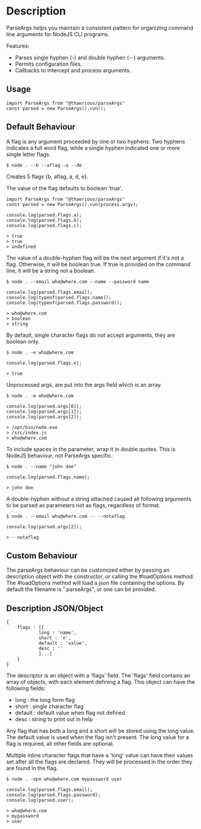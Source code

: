 Description
===========

ParseArgs helps you maintain a consistent pattern for organizing
command line arguments for NodeJS CLI programs.

Features:
* Parses single hyphen (-) and double hyphen (--) arguments.
* Permits configuration files.
* Callbacks to intercept and process arguments.

Usage
-----

``` 
import ParseArgs from "@thaerious/parseArgs"
const parsed = new ParseArgs().run(); 
```
 
Default Behaviour
-----------------

A flag is any argument proceeded by one or two hyphens.
Two hyphens indicates a full word flag, while a single
hyphen indicated one or more single letter flags.

```
$ node . --b --aflag -a --de  
```
Creates 5 flags {b, aflag, a, d, e}.

The value of the flag defaults to boolean 'true'.

```
import ParseArgs from "@thaerious/parseArgs"
const parsed = new ParseArgs().run(process.argv); 

console.log(parsed.flags.a);
console.log(parsed.flags.b);
console.log(parsed.flags.c);

> true
> true
> undefined
```

The value of a double-hyphen flag will be the next argument
if it's not a flag.  Otherwise, it will be boolean true.
If true is provided on the command line, it will be a string not
a boolean.

```
$ node . --email who@where.com --name --password name

console.log(parsed.flags.email);
console.log(typeof(parsed.flags.name));
console.log(typeof(parsed.flags.password));

> who@where.com
> boolean
> string
```

By default, single character flags do not accept arguments, they
are boolean only.

```
$ node . -e who@where.com

console.log(parsed.flags.e);

> true
```

Unprocessed args, are put into the args field which is an array.
```
$ node . -e who@where.com

console.log(parsed.args[0]);
console.log(parsed.args[1]);
console.log(parsed.args[2]);

> /opt/bin/node.exe
> /src/index.js
> who@where.com
```

To include spaces in the parameter, wrap it in double quotes.  This is 
NodeJS behaviour, not ParseArgs specific.
```
$ node . --name "john doe"

console.log(parsed.flags.name);

> john doe
```

A double-hyphen without a string attached caused all following arguments to
be parsed as parameters not as flags, regardless of format.
```
$ node . --email who@where.com -- --notaflag

console.log(parsed.args[2]);

> --notaflag
```

Custom Behaviour
----------------

The parseArgs behaviour can be customized either by passing an description
object with the constructor, or calling the #loadOptions method.
The #loadOptions method will load a json file containing the options.
By default the filename is ".parseArgs", or one can be provided.

Description JSON/Object
-----------------------
```
{
    flags : [{
            long : 'name',
            short : 'n',
            default : 'value',
            desc : ''       
            }...]
    }
}
```

The descriptor is an object with a 'flags' field.  The 'flags' field
contains an array of objects, with each element defining a flag.
This object can have the following fields:
* long : the long form flag
* short : single character flag
* default : default value when flag not defined
* desc : string to print out in help

Any flag that has both a long and a short will be stored using the long
value.  The default value is used when the flag isn't present.
The long value for a flag is required, all other fields are optional.

Multiple inline character flags that have a 'long' value can have their 
values set after all the flags are declared.  They will be processed in
the order they are found in the flag.

```
$ node . -epn who@where.com mypassword user

console.log(parsed.flags.email);
console.log(parsed.flags.password);
console.log(parsed.user);

> who@where.com
> mypassword
> user
```
